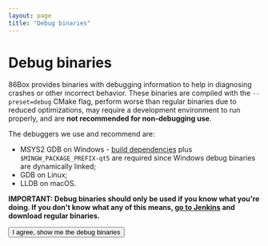 ```yaml
---
layout: page
title: "Debug binaries"
---
```


# Debug binaries

86Box provides binaries with debugging information to help in diagnosing crashes or other incorrect behavior. These binaries are compiled with the `--preset=debug` CMake flag, perform worse than regular binaries due to reduced optimizations, may require a development environment to run properly, and are **not recommended for non-debugging use**.

The debuggers we use and recommend are:

* MSYS2 GDB on Windows - [build dependencies](https://86box.readthedocs.io/en/latest/dev/buildguide.html#msys2) plus `$MINGW_PACKAGE_PREFIX-qt5` are required since Windows debug binaries are dynamically linked;
* GDB on Linux;
* LLDB on macOS.

**IMPORTANT: Debug binaries should only be used if you know what you're doing. If you don't know what any of this means, [go to Jenkins](https://ci.86box.net/job/86Box/) and download regular binaries.**

<script>
	window.onload = function() {
		/* Load job information from Jenkins. */
		var script = document.createElement('script');
		script.setAttribute('src', '//ci.86box.net/job/86Box/api/json?jsonp=populateLatestBuild&forceDebug=' + new Date().getTime());
		document.head.appendChild(script);
	};
	function populateLatestBuild(data) {
		/* Automatically load debug binaries for the latest build. */
		var buildnumber = document.getElementById('buildnumber');
		if (!buildnumber.value) { /* don't do anything if the user was faster than us */
			buildnumber.value = data['lastSuccessfulBuild']['number'].toString();
			submitDebug();
		}
	}

	function showDebug() {
		/* Hide button and show form. */
		document.getElementById('debugagree').style.display = 'none';
		document.getElementById('debugform').style.display = 'block';
	}
	function submitDebug() {
		/* Show loading message. */
		var debugbins = document.getElementById('debugbins');
		debugbins.innerHTML = '<br />Loading build information...';

		/* Load build information from Jenkins. */
		var script = document.createElement('script');
		script.setAttribute('src', '//ci.86box.net/job/86Box/' + document.getElementById('buildnumber').value.replace('#', '') + '/api/json?jsonp=listDebug&forceDebug=' + new Date().getTime());
		script.onerror = function() {
			/* Show error message. */
			debugbins.innerHTML = '<br />Could not load build information.';
		};
		document.head.appendChild(script);
	}
	function listDebug(data) {
		/* Clear loading message. */
		var debugbins = document.getElementById('debugbins');
		debugbins.innerHTML = '';

		/* Start directory structure. */
		var ul = document.createElement('ul');
		debugbins.appendChild(ul);

		/* Parse directory structure. */
		var pathElements = {'': ul};
		for (var artifactId in data['artifacts']) {
			var artifact = data['artifacts'][artifactId];
			if (artifact['fileName'].match(/-(Debug|Dev(ODR)?|Optimized)-/)) {
				var split = artifact['relativePath'].split('/');
				for (var i = 0; i < split.length; i++) {
					/* Skip paths that were already processed. */
					var path = split.slice(0, i + 1).join('/');
					if (pathElements[path])
						continue;

					/* Create list entry. */
					var listEntry = document.createElement('li');
					var parentElement = pathElements[split.slice(0, i).join('/')];
					if (i == (split.length - 1)) {
						/* Add file link. */
						listEntry.innerHTML = '<a href="//ci.86box.net/job/86Box/' + data['id'] + '/artifact/' + artifact['relativePath'] + '">' + artifact['fileName'] + '</a>';
					} else {
						/* Add subdirectory name and listing. */
						listEntry.innerHTML = split[i];
						pathElements[path] = document.createElement('ul');
						listEntry.appendChild(pathElements[path]);
					}

					/* Add new list entry to parent. */
					parentElement.appendChild(listEntry);
				}
			}
		}
	}
</script>

<button id="debugagree" onclick="showDebug();">I agree, show me the debug binaries</button>
<form id="debugform" style="display: none;" action="#" onsubmit="submitDebug(); return false;">
Build number: <input type="text" inputmode="numeric" pattern="#?\d*" id="buildnumber" size="4" required> <input type="submit" value="Get debug binaries">
<div id="debugbins"></div>
</form>

